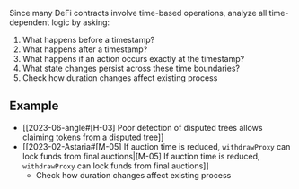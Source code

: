Since many DeFi contracts involve time-based operations, analyze all time-dependent logic by asking:

1. What happens before a timestamp?
2. What happens after a timestamp?
3. What happens if an action occurs exactly at the timestamp?
4. What state changes persist across these time boundaries?
5. Check how duration changes affect existing process


## Example
- [[2023-06-angle#[H-03] Poor detection of disputed trees allows claiming tokens from a disputed tree]]
- [[2023-02-Astaria#[M-05] If auction time is reduced, `withdrawProxy` can lock funds from final auctions|[M-05] If auction time is reduced, `withdrawProxy` can lock funds from final auctions]]
	- Check how duration changes affect existing process